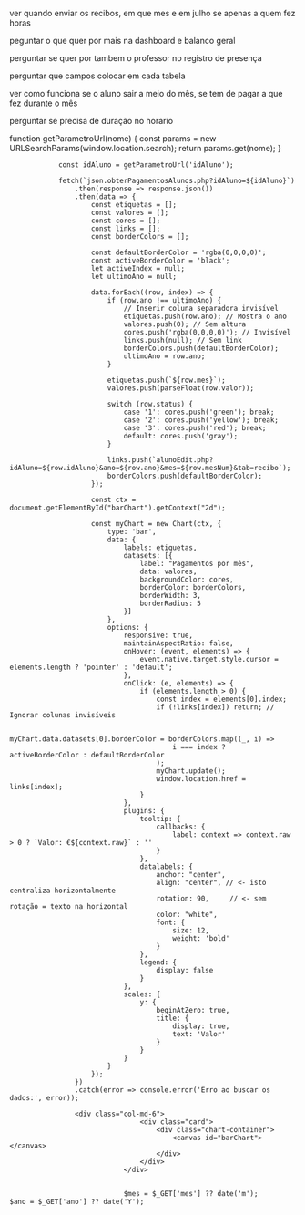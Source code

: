 ver quando enviar os recibos, em que mes e em julho se apenas a quem fez horas

peguntar o que quer por mais na dashboard e balanco geral

perguntar se quer por tambem o professor no registro de presença

perguntar que campos colocar em cada tabela

ver como funciona se o aluno sair a meio do mês, se tem de pagar a que fez durante o mês

perguntar se precisa de duração no horario

function getParametroUrl(nome) {
                    const params = new URLSearchParams(window.location.search);
                    return params.get(nome);
                }

                const idAluno = getParametroUrl('idAluno');

                fetch(`json.obterPagamentosAlunos.php?idAluno=${idAluno}`)
                    .then(response => response.json())
                    .then(data => {
                        const etiquetas = [];
                        const valores = [];
                        const cores = [];
                        const links = [];
                        const borderColors = [];

                        const defaultBorderColor = 'rgba(0,0,0,0)';
                        const activeBorderColor = 'black';
                        let activeIndex = null;
                        let ultimoAno = null;

                        data.forEach((row, index) => {
                            if (row.ano !== ultimoAno) {
                                // Inserir coluna separadora invisível
                                etiquetas.push(row.ano); // Mostra o ano
                                valores.push(0); // Sem altura
                                cores.push('rgba(0,0,0,0)'); // Invisível
                                links.push(null); // Sem link
                                borderColors.push(defaultBorderColor);
                                ultimoAno = row.ano;
                            }

                            etiquetas.push(`${row.mes}`);
                            valores.push(parseFloat(row.valor));

                            switch (row.status) {
                                case '1': cores.push('green'); break;
                                case '2': cores.push('yellow'); break;
                                case '3': cores.push('red'); break;
                                default: cores.push('gray');
                            }

                            links.push(`alunoEdit.php?idAluno=${row.idAluno}&ano=${row.ano}&mes=${row.mesNum}&tab=recibo`);
                            borderColors.push(defaultBorderColor);
                        });

                        const ctx = document.getElementById("barChart").getContext("2d");

                        const myChart = new Chart(ctx, {
                            type: 'bar',
                            data: {
                                labels: etiquetas,
                                datasets: [{
                                    label: "Pagamentos por mês",
                                    data: valores,
                                    backgroundColor: cores,
                                    borderColor: borderColors,
                                    borderWidth: 3,
                                    borderRadius: 5
                                }]
                            },
                            options: {
                                responsive: true,
                                maintainAspectRatio: false,
                                onHover: (event, elements) => {
                                    event.native.target.style.cursor = elements.length ? 'pointer' : 'default';
                                },
                                onClick: (e, elements) => {
                                    if (elements.length > 0) {
                                        const index = elements[0].index;
                                        if (!links[index]) return; // Ignorar colunas invisíveis

                                        myChart.data.datasets[0].borderColor = borderColors.map((_, i) =>
                                            i === index ? activeBorderColor : defaultBorderColor
                                        );
                                        myChart.update();
                                        window.location.href = links[index];
                                    }
                                },
                                plugins: {
                                    tooltip: {
                                        callbacks: {
                                            label: context => context.raw > 0 ? `Valor: €${context.raw}` : ''
                                        }
                                    },
                                    datalabels: {
                                        anchor: "center",
                                        align: "center", // <- isto centraliza horizontalmente
                                        rotation: 90,     // <- sem rotação = texto na horizontal
                                        color: "white",
                                        font: {
                                            size: 12,
                                            weight: 'bold'
                                        }
                                    },
                                    legend: {
                                        display: false
                                    }
                                },
                                scales: {
                                    y: {
                                        beginAtZero: true,
                                        title: {
                                            display: true,
                                            text: 'Valor'
                                        }
                                    }
                                }
                            }
                        });
                    })
                    .catch(error => console.error('Erro ao buscar os dados:', error));

                    <div class="col-md-6">
                                    <div class="card">
                                        <div class="chart-container">
                                            <canvas id="barChart"></canvas>
                                        </div>
                                    </div>
                                </div>


                                $mes = $_GET['mes'] ?? date('m');
    $ano = $_GET['ano'] ?? date('Y');